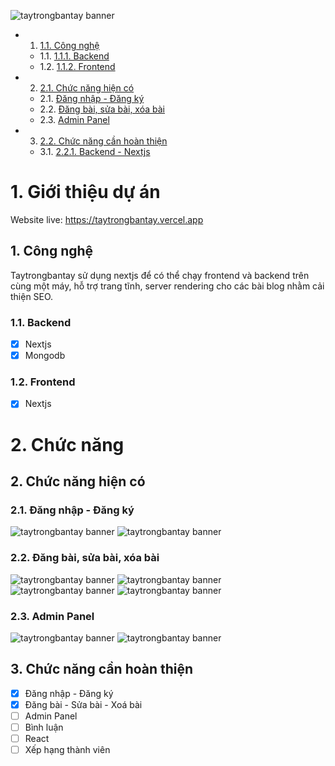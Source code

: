 ![taytrongbantay banner](./images/ttbt_cover.jpg)

<!-- vscode-markdown-toc -->

- 1. [1.1. Công nghệ](#Cngngh)
  - 1.1. [1.1.1. Backend](#Backend)
  - 1.2. [1.1.2. Frontend](#Frontend)
- 2. [2.1. Chức năng hiện có](#Chcnnghinc)
  - 2.1. [Đăng nhập - Đăng ký](#ngnhp-ngk)
  - 2.2. [Đăng bài, sửa bài, xóa bài](#ngbisabixabi)
  - 2.3. [Admin Panel](#AdminPanel)
- 3. [2.2. Chức năng cần hoàn thiện](#Chcnngcnhonthin)
  - 3.1. [2.2.1. Backend - Nextjs](#Backend-Nextjs)

<!-- vscode-markdown-toc-config
	numbering=true
	autoSave=true
	/vscode-markdown-toc-config -->
<!-- /vscode-markdown-toc -->

# 1. Giới thiệu dự án

Website live: https://taytrongbantay.vercel.app

## 1. <a name='Cngngh'></a>Công nghệ

Taytrongbantay sử dụng nextjs để có thể chạy frontend và backend trên cùng một máy, hỗ trợ trang tĩnh, server rendering cho các bài blog nhằm cải thiện SEO.

### 1.1. <a name='Backend'></a>Backend

- [x] Nextjs
- [x] Mongodb

### 1.2. <a name='Frontend'></a>Frontend

- [x] Nextjs

# 2. Chức năng

## 2. <a name='Chcnnghinc'></a>Chức năng hiện có

### 2.1. <a name='ngnhp-ngk'></a>Đăng nhập - Đăng ký

![taytrongbantay banner](./images/register.png)
![taytrongbantay banner](./images/login.png)

### 2.2. <a name='ngbisabixabi'></a>Đăng bài, sửa bài, xóa bài

![taytrongbantay banner](./images/card.png)
![taytrongbantay banner](./images/singlepost.png)
![taytrongbantay banner](./images/edit-post.png)
![taytrongbantay banner](./images/delete-post.png)

### 2.3. <a name='AdminPanel'></a>Admin Panel

![taytrongbantay banner](./images/admin-panel.png)
![taytrongbantay banner](./images/edit-cat.png)

## 3. <a name='Chcnngcnhonthin'></a>Chức năng cần hoàn thiện

- [x] Đăng nhập - Đăng ký
- [x] Đăng bài - Sửa bài - Xoá bài
- [ ] Admin Panel
- [ ] Bình luận
- [ ] React
- [ ] Xếp hạng thành viên
